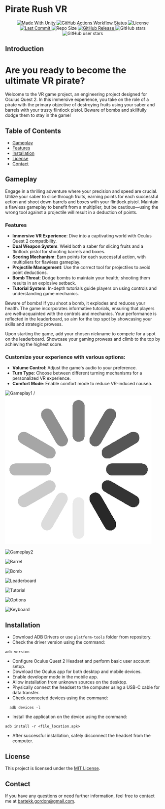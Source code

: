 <p align="center"><h1>Pirate Rush VR</h1></p>
<p align="center">

  <a>
    <a href="https://unity.com/">
    <img alt="Made With Unity" src="https://img.shields.io/badge/made%20with-Unity-57b9d3.svg?logo=Unity">
  </a>
  <a>
    <a href="https://github.com/szejkerek/PirateRushVR/actions">
    <img alt="GitHub Actions Workflow Status" src="https://img.shields.io/github/actions/workflow/status/szejkerek/PirateRushVR/UnityCI.yml">
  </a> 
  <a>
  <img alt="License" src="https://img.shields.io/github/license/szejkerek/PirateRushVR?logo=github">
  </a>
  <a>
    <a href="https://github.com/szejkerek/PirateRushVR/commits/main/">
    <img alt="Last Commit" src="https://img.shields.io/github/last-commit/szejkerek/PirateRushVR?logo=Mapbox&color=orange">
  </a>
  <a>
    <img alt="Repo Size" src="https://img.shields.io/github/repo-size/szejkerek/PirateRushVR?logo=VirtualBox">
  </a>
  <a href="https://github.com/szejkerek/PirateRushVR/releases">
    <img alt="GitHub Release" src="https://img.shields.io/github/v/release/szejkerek/PirateRushVR">
  </a>
  <a>
    <img alt="GitHub stars" src="https://img.shields.io/github/stars/szejkerek/PirateRushVR?branch=main&label=Stars&logo=GitHub&logoColor=ffffff&labelColor=282828&color=informational&style=flat">
  </a>
  <a>
    <img alt="GitHub user stars" src="https://img.shields.io/github/stars/szejkerek?affiliations=OWNER&branch=main&label=User%20Stars&logo=GitHub&logoColor=ffffff&labelColor=282828&color=informational&style=flat">
  </a>
</p>

## Introduction

# Are you ready to become the ultimate VR pirate?

Welcome to the VR game project, an engineering project designed for Oculus Quest 2. In this immersive experience, you take on the role of a pirate with the primary objective of destroying fruits using your saber and barrels with your trusty flintlock pistol. Beware of bombs and skillfully dodge them to stay in the game!

## Table of Contents  
- [Gameplay](#gameplay)
- [Features](#features)
- [Installation](#installation)
- [License](#license)
- [Contact](#contact)

## Gameplay

Engage in a thrilling adventure where your precision and speed are crucial. Utilize your saber to slice through fruits, earning points for each successful action and shoot down barrels and boxes with your flintlock pistol. Maintain a flawless gameplay to benefit from a multiplier, but be cautious—using the wrong tool against a projectile will result in a deduction of points. 

### Features
- **Immersive VR Experience**: Dive into a captivating world with Oculus Quest 2 compatibility.
- **Dual Weapon System**: Wield both a saber for slicing fruits and a flintlock pistol for shooting barrels and boxes.
- **Scoring Mechanism**: Earn points for each successful action, with multipliers for flawless gameplay.
- **Projectile Management**: Use the correct tool for projectiles to avoid point deductions.
- **Bomb Threat**: Dodge bombs to maintain your health; shooting them results in an explosive setback.
- **Tutorial System**: In-depth tutorials guide players on using controls and understanding game mechanics.

Beware of bombs! If you shoot a bomb, it explodes and reduces your health. The game incorporates informative tutorials, ensuring that players are well-acquainted with the controls and mechanics. Your performance is reflected in the leaderboard, so aim for the top spot by showcasing your skills and strategic prowess.

Upon starting the game, add your chosen nickname to compete for a spot on the leaderboard. Showcase your gaming prowess and climb to the top by achieving the highest score. 

### Customize your experience with various options:

- **Volume Control**: Adjust the game's audio to your preference.
- **Turn Type**: Choose between different turning mechanisms for a personalized VR experience.
- **Comfort Mode**: Enable comfort mode to reduce VR-induced nausea.

![Gameplay1](https://github.com/szejkerek/PirateRushVR/assets/69083596/8c5175ea-ef9d-4b9e-bcde-6a9cd17dd5b3 "Gameplay gif") / ![](Assets/Art/2D/loading.gif)

![Gameplay2](https://github.com/szejkerek/PirateRushVR/assets/69083596/8e96835d-8381-421b-aec9-d850dcc2a09e)

![Barrel](https://github.com/szejkerek/PirateRushVR/assets/69083596/19993b1b-a4e0-4bb9-aa1f-77b32b41b545)

![Bomb](https://github.com/szejkerek/PirateRushVR/assets/69083596/21184acf-da0e-4785-8d7d-218ff0a0ed46)

![Leaderboard](https://github.com/szejkerek/PirateRushVR/assets/69083596/42ed9683-129b-4d45-944a-d1adb10b42fc)

![Tutorial](https://github.com/szejkerek/PirateRushVR/assets/69083596/cea52970-f84b-4edd-8bbe-89e54a332ccf)

![Options](https://github.com/szejkerek/PirateRushVR/assets/69083596/fb4c4fc4-2322-4910-9b2f-d1f6f1cb807d)

![Keyboard](https://github.com/szejkerek/PirateRushVR/assets/69083596/f2398f81-21c5-46f7-bd52-3fd8d48b569c)

## Installation

- Download ADB Drivers or use ```platform-tools``` folder from repository.
- Check the driver version using the command:
```
adb version
```
- Configure Oculus Quest 2 Headset and perform basic user account setup.
- Download the Oculus app for both desktop and mobile devices.
- Enable developer mode in the mobile app.
- Allow installation from unknown sources on the desktop.
- Physically connect the headset to the computer using a USB-C cable for data transfer.
- Check connected devices using the command:
```
  adb devices -l
```
- Install the application on the device using the command:
```
adb install -r <file_location.apk>
```
- After successful installation, safely disconnect the headset from the computer.

## License

This project is licensed under the [MIT License](LICENSE).

## Contact

If you have any questions or need further information, feel free to contact me at [bartekk.gordon@gmail.com](mailto:bartekk.gordon@gmail.com).
